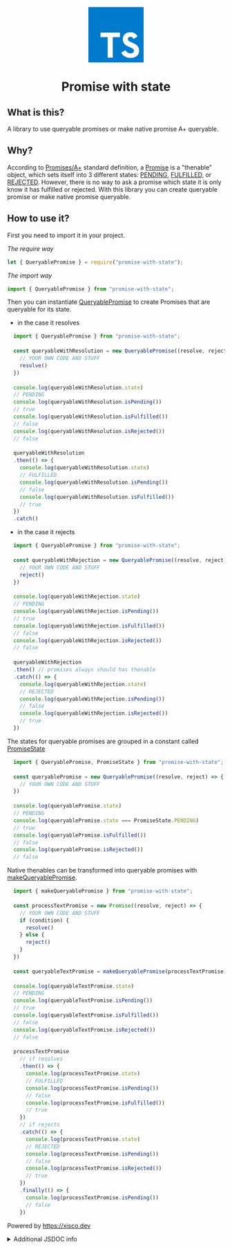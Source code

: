 <div style="display: -ms-flexbox; display: -webkit-flex; display: flex; -webkit-flex-direction: row; -ms-flex-direction: row; flex-direction: row; -webkit-flex-wrap: wrap; -ms-flex-wrap: wrap; flex-wrap: wrap; -webkit-justify-content: center; -ms-flex-pack: center; justify-content: center; -webkit-align-content: center; -ms-flex-line-pack: center; align-content: center; -webkit-align-items: center; -ms-flex-align: center; align-items: center;">
  <img style="-webkit-order: 0; -ms-flex-order: 0; order: 0; -webkit-flex: 0 1 auto; -ms-flex: 0 1 auto; flex: 0 1 auto; -webkit-align-self: auto; -ms-flex-item-align: auto; align-self: auto;" src="icon.png" />
</div>

<h1 style="text-align:center;">Promise with state</h1>

## What is this?

A library to use queryable promises or make native promise A+ queryable.

## Why?

According to [Promises/A+](https://promisesaplus.com) standard definition, a [Promise](https://developer.mozilla.org/en-US/docs/Web/JavaScript/Reference/Global_Objects/Promise) is a "thenable" object, which sets itself into 3 different states: [PENDING](#pending), [FULFILLED](#fulfilled), or [REJECTED](#rejected). However, there is no way to ask a promise which state it is only know it has fulfilled or rejected. With this library you can create queryable promise or make native promise queryable.

## How to use it?

First you need to import it in your project.

*The require way*

```js
let { QueryablePromise } = require("promise-with-state");
```

*The import way*

```js
import { QueryablePromise } from "promise-with-state";
```

Then you can instantiate [QueryablePromise](#queryablepromise) to create Promises that are queryable for its state.

*   in the case it resolves

```js
  import { QueryablePromise } from "promise-with-state";

  const queryableWithResolution = new QueryablePromise((resolve, reject) => {
    // YOUR OWN CODE AND STUFF
    resolve()
  })

  console.log(queryableWithResolution.state)
  // PENDING
  console.log(queryableWithResolution.isPending())
  // true
  console.log(queryableWithResolution.isFulfilled())
  // false
  console.log(queryableWithResolution.isRejected())
  // false

  queryableWithResolution
  .then(() => {
    console.log(queryableWithResolution.state)
    // FULFILLED
    console.log(queryableWithResolution.isPending())
    // false
    console.log(queryableWithResolution.isFulfilled())
    // true
  })
  .catch()
```

*   in the case it rejects

```js
  import { QueryablePromise } from "promise-with-state";

  const queryableWithRejection = new QueryablePromise((resolve, reject) => {
    // YOUR OWN CODE AND STUFF
    reject()
  })

  console.log(queryableWithRejection.state)
  // PENDING
  console.log(queryableWithRejection.isPending())
  // true
  console.log(queryableWithRejection.isFulfilled())
  // false
  console.log(queryableWithRejection.isRejected())
  // false

  queryableWithRejection
  .then() // promises always should has thenable
  .catch(() => {
    console.log(queryableWithRejection.state)
    // REJECTED
    console.log(queryableWithRejection.isPending())
    // false
    console.log(queryableWithRejection.isRejected())
    // true
  })
```

The states for queryable promises are grouped in a constant called [PromiseState](#promisestate)

```js
  import { QueryablePromise, PromiseState } from "promise-with-state";

  const queryablePromise = new QueryablePromise((resolve, reject) => {
    // YOUR OWN CODE AND STUFF
  })

  console.log(queryablePromise.state)
  // PENDING
  console.log(queryablePromise.state === PromiseState.PENDING)
  // true
  console.log(queryablePromise.isFulfilled())
  // false
  console.log(queryablePromise.isRejected())
  // false
```

Native thenables can be transformed into queryable promises with [makeQueryablePromise](#makequeryablepromise).

```js
  import { makeQueryablePromise } from "promise-with-state";

  const processTextPromise = new Promise((resolve, reject) => {
    // YOUR OWN CODE AND STUFF
    if (condition) {
      resolve()
    } else {
      reject()
    }
  })

  const queryableTextPromise = makeQueryablePromise(processTextPromise)

  console.log(queryableTextPromise.state)
  // PENDING
  console.log(queryableTextPromise.isPending())
  // true
  console.log(queryableTextPromise.isFulfilled())
  // false
  console.log(queryableTextPromise.isRejected())
  // false

  processTextPromise
    // if resolves
    .then(() => {
      console.log(processTextPromise.state)
      // FULFILLED
      console.log(processTextPromise.isPending())
      // false
      console.log(processTextPromise.isFulfilled())
      // true
    })
    // if rejects
    .catch(() => {
      console.log(processTextPromise.state)
      // REJECTED
      console.log(processTextPromise.isPending())
      // false
      console.log(processTextPromise.isRejected())
      // true
    })
    .finally(() => {
      console.log(processTextPromise.isPending())
      // false
    })
```

Powered by <https://xisco.dev>

<details>
<summary>Additional JSDOC info</summary>

### JSDOC

<!-- Generated by documentation.js. Update this documentation by updating the source code. -->

##### Table of Contents

*   [makeQueryablePromise](#makequeryablepromise)
    *   [Parameters](#parameters)
*   [PromiseState](#promisestate)
    *   [PENDING](#pending)
    *   [FULFILLED](#fulfilled)
    *   [REJECTED](#rejected)
*   [QueryablePromise](#queryablepromise)
    *   [Parameters](#parameters-1)
    *   [then](#then)
        *   [Parameters](#parameters-2)
    *   [catch](#catch)
        *   [Parameters](#parameters-3)
    *   [finally](#finally)
        *   [Parameters](#parameters-4)
    *   [state](#state)
    *   [isPending](#ispending)
    *   [isFulfilled](#isfulfilled)
    *   [isRejected](#isrejected)

#### makeQueryablePromise

Takes a native Promise and returns a QueryablePromise with state and query methods.

##### Parameters

*   `fnExecutor` **[Function](https://developer.mozilla.org/docs/Web/JavaScript/Reference/Statements/function)** The native Promise to be converted.

Returns **[QueryablePromise](#queryablepromise)** A QueryablePromise instance with state and query methods.

#### PromiseState

Contains queryable promise states

##### PENDING

Promise state PENDING for queryable promise

Type: [PromiseState](#promisestate)

##### FULFILLED

Promise state FULFILLED for queryable promise

Type: [PromiseState](#promisestate)

##### REJECTED

Promise state REJECTED for queryable promise

Type: [PromiseState](#promisestate)

#### QueryablePromise

##### Parameters

*   `fnExecutor` **[Function](https://developer.mozilla.org/docs/Web/JavaScript/Reference/Statements/function)** function which contains fulfill and reject resolvers for Promise

##### then

then method refers to promise method

###### Parameters

*   `onFulfilled` **[Function](https://developer.mozilla.org/docs/Web/JavaScript/Reference/Statements/function)** callback function to run on fulfilled
*   `onRejected` **[Function](https://developer.mozilla.org/docs/Web/JavaScript/Reference/Statements/function)** callback function to run on rejected

Returns **[QueryablePromise](#queryablepromise)** returns class instance

##### catch

catch method refers to promise method

###### Parameters

*   `onRejected` **[Function](https://developer.mozilla.org/docs/Web/JavaScript/Reference/Statements/function)** callback function to run on rejected

Returns **[QueryablePromise](#queryablepromise)** returns class instance

##### finally

catch method refers to promise method

###### Parameters

*   `onFinally` **[Function](https://developer.mozilla.org/docs/Web/JavaScript/Reference/Statements/function)** callback function that can run after fulfilled or rejected

Returns **[QueryablePromise](#queryablepromise)** returns class instance

##### state

Getter for queryable promise state.

Type: [PromiseState](#promisestate)

Returns **[PromiseState](#promisestate)** contains current promise state

##### isPending

retrieves true if queried state is actual queryable promise state.

Returns **[boolean](https://developer.mozilla.org/docs/Web/JavaScript/Reference/Global_Objects/Boolean)** true when queryable promise state is PENDING

##### isFulfilled

retrieves true if queried state is actual queryable promise state.

Returns **[boolean](https://developer.mozilla.org/docs/Web/JavaScript/Reference/Global_Objects/Boolean)** true when queryable promise state is FULFILLED

##### isRejected

retrieves true if queried state is actual queryable promise state.

Returns **[boolean](https://developer.mozilla.org/docs/Web/JavaScript/Reference/Global_Objects/Boolean)** true when queryable promise state is REJECTED
